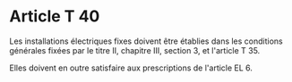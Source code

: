 # Article T 40

Les installations électriques fixes doivent être établies dans les conditions générales fixées par le titre II, chapitre III, section 3, et l'article T 35.

Elles doivent en outre satisfaire aux prescriptions de l'article EL 6.
